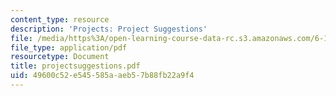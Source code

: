 ```yaml
---
content_type: resource
description: 'Projects: Project Suggestions'
file: /media/https%3A/open-learning-course-data-rc.s3.amazonaws.com/6-111-introductory-digital-systems-laboratory-fall-2002/49600c52e545585aaeb57b88fb22a9f4_projectsuggestions.pdf
file_type: application/pdf
resourcetype: Document
title: projectsuggestions.pdf
uid: 49600c52-e545-585a-aeb5-7b88fb22a9f4
---
```


